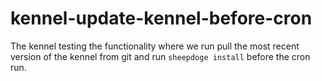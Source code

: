 # kennel-update-kennel-before-cron

The kennel testing the functionality where we run pull the most recent version
of the kennel from git and run `sheepdoge install` before the cron run.

